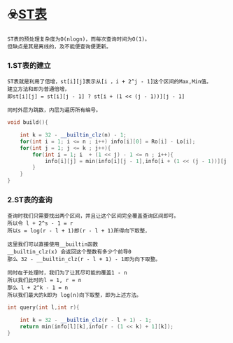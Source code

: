 # ☣️[ST表](https://zhuanlan.zhihu.com/p/105439034)

    ST表的预处理复杂度为O(nlogn)，而每次查询时间为O(1)。
    但缺点是其是离线的，及不能便查询便更新。
    
###  1.ST表的建立
    ST表就是利用了倍增，st[i][j]表示从[i ，i + 2^j - 1]这个区间的Max,Min值。
    建立方法和即为普通倍增，
    即st[i][j] = st[i][j - 1] ? st[i + (1 << (j - 1))][j - 1]
    
    同时外层为跳数，内层为遍历所有编号。
```C++
void build(){

    int k = 32 - __builtin_clz(n) - 1;
    for(int i = 1; i <= n ; i++) info[i][0] = Ro[i] - Lo[i];
    for(int j = 1; j <= k ; j++){
        for(int i = 1; i  + (1 << j) - 1 <= n ; i++){
            info[i][j] = min(info[i][j - 1],info[i + (1 << (j - 1))][j - 1]);
        }
    }
}
```
    
### 2.ST表的查询

    查询时我们只需要找出两个区间，并且让这个区间完全覆盖查询区间即可。
    所以令 l + 2^s - 1 = r
    所以s = log(r - l + 1)即(r - l + 1)所得向下取整，
    
    这里我们可以直接使用__builtin函数
    __builtin_clz(x) 会返回这个整数有多少个前导0
    那么 32 - __builtin_clz(r - l + 1) - 1即为向下取整。
    
    同时在于处理时，我们为了让其尽可能的覆盖1 - n
    所以我们此时的l = 1, r = n
    那么 l + 2^k - 1 = n
    所以我们最大的k即为 log(n)向下取整，即为上述方法。
```C++
int query(int l,int r){

    int k = 32 - __builtin_clz(r - l + 1) - 1;
    return min(info[l][k],info[r - (1 << k) + 1][k]);
}
```
